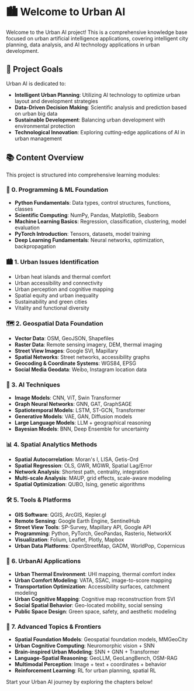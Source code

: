 # 🏙️ Welcome to Urban AI

Welcome to the Urban AI project! This is a comprehensive knowledge base focused on urban artificial intelligence applications, covering intelligent city planning, data analysis, and AI technology applications in urban development.

## 🎯 Project Goals

Urban AI is dedicated to:

- **Intelligent Urban Planning**: Utilizing AI technology to optimize urban layout and development strategies
- **Data-Driven Decision Making**: Scientific analysis and prediction based on urban big data
- **Sustainable Development**: Balancing urban development with environmental protection
- **Technological Innovation**: Exploring cutting-edge applications of AI in urban management

## 📚 Content Overview

This project is structured into comprehensive learning modules:

### 🔧 0. Programming & ML Foundation
- **Python Fundamentals**: Data types, control structures, functions, classes
- **Scientific Computing**: NumPy, Pandas, Matplotlib, Seaborn
- **Machine Learning Basics**: Regression, classification, clustering, model evaluation
- **PyTorch Introduction**: Tensors, datasets, model training
- **Deep Learning Fundamentals**: Neural networks, optimization, backpropagation

### 🏙️ 1. Urban Issues Identification
- Urban heat islands and thermal comfort
- Urban accessibility and connectivity
- Urban perception and cognitive mapping
- Spatial equity and urban inequality
- Sustainability and green cities
- Vitality and functional diversity

### 🗺️ 2. Geospatial Data Foundation
- **Vector Data**: OSM, GeoJSON, Shapefiles
- **Raster Data**: Remote sensing imagery, DEM, thermal imaging
- **Street View Images**: Google SVI, Mapillary
- **Spatial Networks**: Street networks, accessibility graphs
- **Geocoding & Coordinate Systems**: WGS84, EPSG
- **Social Media Geodata**: Weibo, Instagram location data

### 🤖 3. AI Techniques
- **Image Models**: CNN, ViT, Swin Transformer
- **Graph Neural Networks**: GNN, GAT, GraphSAGE
- **Spatiotemporal Models**: LSTM, ST-GCN, Transformer
- **Generative Models**: VAE, GAN, Diffusion models
- **Large Language Models**: LLM + geographical reasoning
- **Bayesian Models**: BNN, Deep Ensemble for uncertainty

### 📊 4. Spatial Analytics Methods
- **Spatial Autocorrelation**: Moran's I, LISA, Getis-Ord
- **Spatial Regression**: OLS, GWR, MGWR, Spatial Lag/Error
- **Network Analysis**: Shortest path, centrality, integration
- **Multi-scale Analysis**: MAUP, grid effects, scale-aware modeling
- **Spatial Optimization**: QUBO, Ising, genetic algorithms

### 🛠️ 5. Tools & Platforms
- **GIS Software**: QGIS, ArcGIS, Kepler.gl
- **Remote Sensing**: Google Earth Engine, SentinelHub
- **Street View Tools**: SP-Survey, Mapillary API, Google API
- **Programming**: Python, PyTorch, GeoPandas, Rasterio, NetworkX
- **Visualization**: Folium, Leaflet, Plotly, Mapbox
- **Urban Data Platforms**: OpenStreetMap, GADM, WorldPop, Copernicus

### 🌆 6. UrbanAI Applications
- **Urban Thermal Environment**: UHI mapping, thermal comfort index
- **Urban Comfort Modeling**: VATA, SSAC, image-to-score mapping
- **Transportation Optimization**: Accessibility surfaces, catchment modeling
- **Urban Cognitive Mapping**: Cognitive map reconstruction from SVI
- **Social Spatial Behavior**: Geo-located mobility, social sensing
- **Public Space Design**: Green space, safety, and aesthetic modeling

### 🚀 7. Advanced Topics & Frontiers
- **Spatial Foundation Models**: Geospatial foundation models, MMGeoCity
- **Urban Cognitive Computing**: Neuromorphic vision + SNN
- **Brain-inspired Urban Modeling**: SNN + GNN + Transformer
- **Language-Spatial Reasoning**: GeoLLM, GeoLangBench, OSM-RAG
- **Multimodal Perception**: Image + text + coordinates + behavior
- **Reinforcement Learning**: RL for urban planning, spatial RL

Start your Urban AI journey by exploring the chapters below!